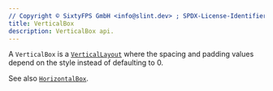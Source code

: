 ```yaml
---
// Copyright © SixtyFPS GmbH <info@slint.dev> ; SPDX-License-Identifier: MIT
title: VerticalBox
description: VerticalBox api.
---
```


A `VerticalBox` is a [`VerticalLayout`](/tng/elements/verticallayout) where the spacing and padding values
depend on the style instead of defaulting to 0.

See also [`HorizontalBox`](/tng/std-widgets/horizontalbox).
